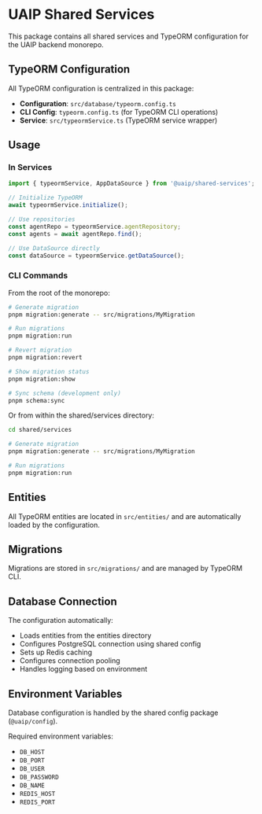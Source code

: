# UAIP Shared Services

This package contains all shared services and TypeORM configuration for the UAIP backend monorepo.

## TypeORM Configuration

All TypeORM configuration is centralized in this package:

- **Configuration**: `src/database/typeorm.config.ts`
- **CLI Config**: `typeorm.config.ts` (for TypeORM CLI operations)
- **Service**: `src/typeormService.ts` (TypeORM service wrapper)

## Usage

### In Services

```typescript
import { typeormService, AppDataSource } from '@uaip/shared-services';

// Initialize TypeORM
await typeormService.initialize();

// Use repositories
const agentRepo = typeormService.agentRepository;
const agents = await agentRepo.find();

// Use DataSource directly
const dataSource = typeormService.getDataSource();
```

### CLI Commands

From the root of the monorepo:

```bash
# Generate migration
pnpm migration:generate -- src/migrations/MyMigration

# Run migrations
pnpm migration:run

# Revert migration
pnpm migration:revert

# Show migration status
pnpm migration:show

# Sync schema (development only)
pnpm schema:sync
```

Or from within the shared/services directory:

```bash
cd shared/services

# Generate migration
pnpm migration:generate -- src/migrations/MyMigration

# Run migrations
pnpm migration:run
```

## Entities

All TypeORM entities are located in `src/entities/` and are automatically loaded by the configuration.

## Migrations

Migrations are stored in `src/migrations/` and are managed by TypeORM CLI.

## Database Connection

The configuration automatically:
- Loads entities from the entities directory
- Configures PostgreSQL connection using shared config
- Sets up Redis caching
- Configures connection pooling
- Handles logging based on environment

## Environment Variables

Database configuration is handled by the shared config package (`@uaip/config`).

Required environment variables:
- `DB_HOST`
- `DB_PORT`
- `DB_USER`
- `DB_PASSWORD`
- `DB_NAME`
- `REDIS_HOST`
- `REDIS_PORT` 